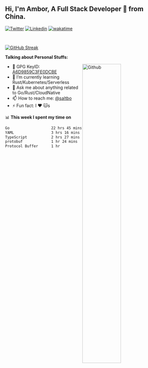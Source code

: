 ## Hi, I'm Ambor, A Full Stack Developer 🚀 from China.

[![Twitter](https://img.shields.io/badge/-saltbo-1ca0f1?style=flat&logo=twitter&logoColor=white)](https://twitter.com/rdsaltbo)
[![Linkedin](https://img.shields.io/badge/-saltbo-blue?style=flat&logo=Linkedin&logoColor=white)](https://www.linkedin.com/in/saltbo/)
[![wakatime](https://wakatime.com/badge/user/f82b1c77-faab-48cd-aef5-a12c0aff104b.svg)](https://wakatime.com/@f82b1c77-faab-48cd-aef5-a12c0aff104b)

&nbsp;  

[![GitHub Streak](http://github-readme-streak-stats.herokuapp.com?user=saltbo&hide_border=true&date_format=M%20j%5B%2C%20Y%5D)](https://git.io/streak-stats)

**Talking about Personal Stuffs:**
<!-- Any image aligned to the right. Beware the width  -->
<img width="50%" align="right" alt="Github" src="https://raw.githubusercontent.com/saltbo/saltbo/master/images/git-header.svg" />

- 🤘 GPG KeyID: [A6D9859C3FE0DCBE](https://saltbo.cn/pgp_keys.asc)
- 🌱 I’m currently learning Rust/Kubernetes/Serverless
- 💬 Ask me about anything related to Go/Rust/CloudNative
- 📫 How to reach me: [@saltbo](https://t.me/saltbo)
- ⚡ Fun fact: I :heart: :cat:s


📊 **This week I spent my time on**
<!--START_SECTION:waka-->

```txt
Go                   22 hrs 45 mins  █████████████████▒░░░░░░░   69.35 %
YAML                 3 hrs 16 mins   ██▒░░░░░░░░░░░░░░░░░░░░░░   09.98 %
TypeScript           2 hrs 27 mins   ██░░░░░░░░░░░░░░░░░░░░░░░   07.50 %
protobuf             1 hr 24 mins    █░░░░░░░░░░░░░░░░░░░░░░░░   04.28 %
Protocol Buffer      1 hr            ▓░░░░░░░░░░░░░░░░░░░░░░░░   03.06 %
```

<!--END_SECTION:waka-->
